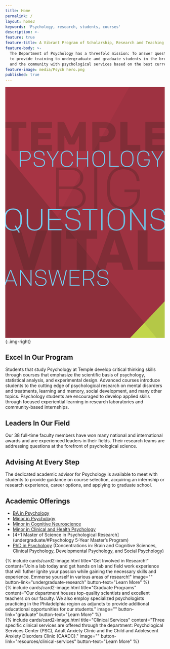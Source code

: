 ```yaml
---
title: Home
permalink: /
layout: home3
keywords: 'Psychology, research, students, courses'
description: >-
feature: true
feature-title: A Vibrant Program of Scholarship, Research and Teaching.
feature-body: >-
  The Department of Psychology has a threefold mission: To answer questions on the cutting edge of psychology research,
  to provide training to undergraduate and graduate students in the broad fields of psychology, and to provide individuals
  and the community with psychological services based on the best current practices in psychology.
feature-image: media/Psych hero.png
published: true
---
```

[![Psychology Brochure](https://github.com/TULiberalArts/Psychology/blob/master/media/Brochure%20homepage.png)](https://liberalarts.temple.edu/sites/liberalarts/files/TU_Psych_Viewbook_Layout_Final_OFFICIAL%20%281%29.pdf){:.img-right}
## Excel In Our Program
Students that study Psychology at Temple develop critical thinking skills through courses that emphasize the scientific basis of psychology, statistical analysis, and experimental design. Advanced courses introduce students to the cutting edge of psychological research on mental disorders and treatments, learning and memory, social development, and many other topics. Psychology students are encouraged to develop applied skills through focused experiential learning in research laboratories and community-based internships.

## Leaders In Our Field
Our 38 full-time faculty members have won many national and international awards and are experienced leaders in their fields. Their research teams are addressing questions at the forefront of psychological science.

## Advising At Every Step
The dedicated academic advisor for Psychology is available to meet with students to provide guidance on course selection, acquiring an internship or research experience, career options, and applying to graduate school.

## Academic Offerings

- [BA in Psychology](http://bulletin.temple.edu/undergraduate/liberal-arts/psychology/ba-psychology/)
- [Minor in Psychology](http://bulletin.temple.edu/undergraduate/liberal-arts/psychology/minor-psychology/)
- [Minor in Cognitive Neuroscience](http://bulletin.temple.edu/undergraduate/liberal-arts/psychology/minor-cognitive-neuroscience/)
- [Minor in Clinical and Health Psychology](http://bulletin.temple.edu/undergraduate/liberal-arts/psychology/minor-clinical-health-psychology/)
- [4+1 Master of Science in Psychological Research](undergraduate/#Psychology 5-Year Master’s Program)
- [PhD in Psychology](http://bulletin.temple.edu/graduate/scd/cla/psychology-phd/) (Concentrations in: Brain and Cognitive Sciences, Clinical Psychology, Developmental Psychology, and Social Psychology)

<div class="row row-wide">
  <div class="col m12 l4">{% include cards/card2-image.html 
    title="Get Involved in Research!" 
    content="Join a lab today and get hands on lab and field work experience that will futher ignite your passion while gaining the necessary skills and experience. Emmerse yourself in various areas of research!" 
    image="" 
    button-link="undergraduate-research" 
    button-text="Learn More" %}
  </div>
  <div class="row row-wide">
    <div class="col m12 l4">{% include cards/card2-image.html 
      title="Graduate Programs" 
      content="Our department houses top-quality scientists and excellent teachers on our faculty. We also employ specialized  psychologists practicing in the Philadelphia region as adjuncts to provide additional educational opportunities for our students." 
      image="" 
      button-link="graduate" 
      button-text="Learn More" %}
    </div>
    <div class="row row-wide">
      <div class="col m12 l4">{% include cards/card2-image.html 
        title="Clinical Services" 
        content="Three specific clinical services are offered through the department: Psychological Services Center (PSC), Adult Anxiety Clinic and the Child and Adolescent Anxiety Disorders Clinic (CAADC)." 
        image="" 
        button-link="resources/clinical-services" 
        button-text="Learn More" %}
      </div>
</div>
